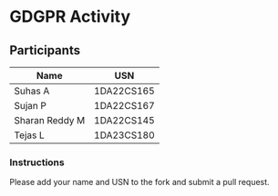 # GDGPR Activity

## Participants

| Name   | USN        |
|--------|------------|
| Suhas A| 1DA22CS165 |
| Sujan P| 1DA22CS167 |
| Sharan Reddy M| 1DA22CS145|
| Tejas L| 1DA23CS180 |

### Instructions
Please add your name and USN to the fork and submit a pull request.

